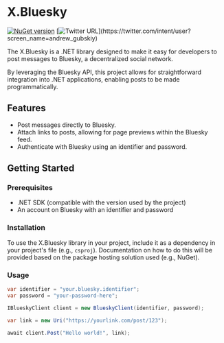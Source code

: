 # X.Bluesky
[![NuGet version](https://badge.fury.io/nu/X.Bluesky.svg)](https://badge.fury.io/nu/X.Bluesky)
[![Twitter URL](https://img.shields.io/twitter/url/https/twitter.com/andrew_gubskiy.svg?style=social&label=Follow%20me!)](https://twitter.com/intent/user?screen_name=andrew_gubskiy)

The X.Bluesky is a .NET library designed to make it easy for developers to post messages to Bluesky, a decentralized social network. 

By leveraging the Bluesky API, this project allows for straightforward integration into .NET applications, enabling posts to be made programmatically.

## Features

- Post messages directly to Bluesky.
- Attach links to posts, allowing for page previews within the Bluesky feed.
- Authenticate with Bluesky using an identifier and password.

## Getting Started

### Prerequisites

- .NET SDK (compatible with the version used by the project)
- An account on Bluesky with an identifier and password

### Installation

To use the X.Bluesky library in your project, include it as a dependency in your project's file (e.g., `csproj`). Documentation on how to do this will be provided based on the package hosting solution used (e.g., NuGet).

### Usage

```csharp
var identifier = "your.bluesky.identifier";
var password = "your-password-here";

IBlueskyClient client = new BlueskyClient(identifier, password);

var link = new Uri("https://yourlink.com/post/123");

await client.Post("Hello world!", link);
```
